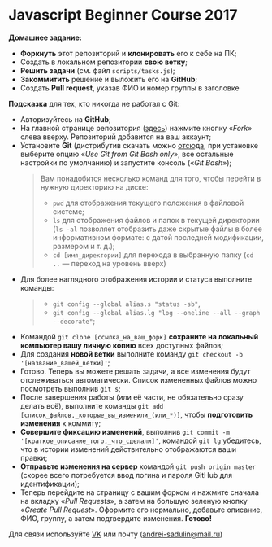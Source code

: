 # Javascript Beginner Course 2017

**Домашнее задание:**

- **Форкнуть** этот репозиторий и **клонировать** его к себе на ПК;
- Создать в локальном репозитории **свою ветку**;
- **Решить задачи** (см. файл `scripts/tasks.js`);
- **Закоммитить** решение и выложить его на **GitHub**;
- Создать **Pull request**, указав ФИО и номер группы в заголовке

**Подсказка** для тех, кто никогда не работал с Git:

- Авторизуйтесь на **GitHub**;
- На главной странице репозитория ([здесь](https://github.com/spanic/JavaScriptBeginnerCourse)) нажмите кнопку «_Fork_» слева вверху. Репозиторий добавится на ваш аккаунт;
- Установите **Git** (дистрибутив скачать можно [отсюда](https://git-scm.com/downloads), при установке выберите опцию «_Use Git from Git Bash only_», все остальные настройки по умолчанию) и запустите консоль («_Git Bash_»); 
    > Вам понадобится несколько команд для того, чтобы перейти в нужную директорию на диске: 
    > - `pwd` для отображения текущего положения в файловой системе; 
    > - `ls` для отображения файлов и папок в текущей директории (`ls -al` позволяет отобразить даже скрытые файлы в более информативном формате: с датой последней модификации, размером и т. д.); 
    > - `cd [имя_директории]` для перехода в выбранную папку (`cd ..` — переход на уровень вверх)  
- Для более наглядного отображения истории и статуса выполните команды:
    > - `git config --global alias.s "status -sb"`, 
    > - `git config --global alias.lg "log --oneline --all --graph --decorate"`;
- Командой `git clone [ссылка_на_ваш_форк]` **сохраните на локальный компьютер вашу личную копию** всех доступных файлов; 
- Для создания **новой ветки** выполните команду `git checkout -b '[название_вашей_ветки]'`;
- Готово. Теперь вы можете решать задачи, а все изменения будут отслеживаться автоматически. Список измененных файлов можно посмотреть выполнив `git s`;
- После завершения работы (или её части, не обязательно сразу делать всё), выполните команды `git add [список_файлов,_которые_вы_изменили_(или_*)]`, чтобы **подготовить изменения** к коммиту;
- **Совершите фиксацию изменений**, выполнив `git commit -m '[краткое_описание_того,_что_сделали]'`, командой `git lg` убедитесь, что в истории изменений действительно отображаются ваши правки;
- **Отправьте изменения на сервер** командой `git push origin master` (скорее всего потребуется ввод логина и пароля GitHub для идентификации);
- Теперь перейдите на страницу с вашим форком и нажмите сначала на вкладку «_Pull Requests_», а затем на большую зеленую кнопку «_Create Pull Request_». Оформите его нормально, добавьте описание, ФИО, группу, а затем подтвердите изменения. **Готово!**

Для связи используйте [VK](https://vk.com/sadulin) или почту (andrei-sadulin@mail.ru)

